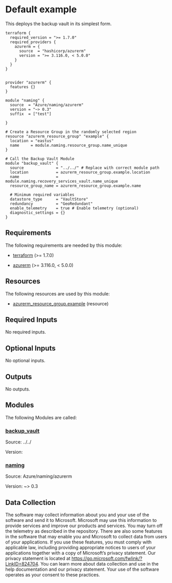 <!-- BEGIN_TF_DOCS -->
# Default example

This deploys the backup vault in its simplest form.

```hcl
terraform {
  required_version = ">= 1.7.0"
  required_providers {
    azurerm = {
      source  = "hashicorp/azurerm"
      version = ">= 3.116.0, < 5.0.0"
    }
  }
}


provider "azurerm" {
  features {}
}

module "naming" {
  source  = "Azure/naming/azurerm"
  version = "~> 0.3"
  suffix  = ["test"]

}

# Create a Resource Group in the randomly selected region
resource "azurerm_resource_group" "example" {
  location = "eastus"
  name     = module.naming.resource_group.name_unique
}

# Call the Backup Vault Module
module "backup_vault" {
  source              = "../../" # Replace with correct module path
  location            = azurerm_resource_group.example.location
  name                = module.naming.recovery_services_vault.name_unique
  resource_group_name = azurerm_resource_group.example.name

  # Minimum required variables
  datastore_type      = "VaultStore"
  redundancy          = "GeoRedundant"
  enable_telemetry    = true # Enable telemetry (optional)
  diagnostic_settings = {}
}
```

<!-- markdownlint-disable MD033 -->
## Requirements

The following requirements are needed by this module:

- <a name="requirement_terraform"></a> [terraform](#requirement\_terraform) (>= 1.7.0)

- <a name="requirement_azurerm"></a> [azurerm](#requirement\_azurerm) (>= 3.116.0, < 5.0.0)

## Resources

The following resources are used by this module:

- [azurerm_resource_group.example](https://registry.terraform.io/providers/hashicorp/azurerm/latest/docs/resources/resource_group) (resource)

<!-- markdownlint-disable MD013 -->
## Required Inputs

No required inputs.

## Optional Inputs

No optional inputs.

## Outputs

No outputs.

## Modules

The following Modules are called:

### <a name="module_backup_vault"></a> [backup\_vault](#module\_backup\_vault)

Source: ../../

Version:

### <a name="module_naming"></a> [naming](#module\_naming)

Source: Azure/naming/azurerm

Version: ~> 0.3

<!-- markdownlint-disable-next-line MD041 -->
## Data Collection

The software may collect information about you and your use of the software and send it to Microsoft. Microsoft may use this information to provide services and improve our products and services. You may turn off the telemetry as described in the repository. There are also some features in the software that may enable you and Microsoft to collect data from users of your applications. If you use these features, you must comply with applicable law, including providing appropriate notices to users of your applications together with a copy of Microsoft’s privacy statement. Our privacy statement is located at <https://go.microsoft.com/fwlink/?LinkID=824704>. You can learn more about data collection and use in the help documentation and our privacy statement. Your use of the software operates as your consent to these practices.
<!-- END_TF_DOCS -->